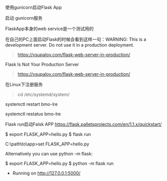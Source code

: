 
使用gunicorn启动Flask App

启动 gunicorn服务

FlaskApp本身的web service是一个测试用的

在自己的PC上面启动Flask的时候会看到这样一句：WARNING: This is a development server. Do not use it in a production deployment.


> https://vsupalov.com/flask-web-server-in-production/

Flask Is Not Your Production Server
> https://vsupalov.com/flask-web-server-in-production/

在Linux下注册服务

> cd /etc/systemd/system/


systemctl restart bmo-lre

systemctl restatus bmo-lre

Flask run启动Falsk APP
https://flask.palletsprojects.com/en/1.1.x/quickstart/

$ export FLASK_APP=hello.py
$ flask run

C:\path\to\app>set FLASK_APP=hello.py

Alternatively you can use python -m flask:

$ export FLASK_APP=hello.py
$ python -m flask run
 * Running on http://127.0.0.1:5000/
 




